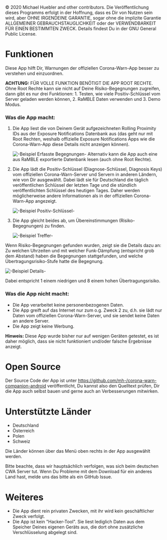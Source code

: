 © 2020  Michael Huebler and other contributors.
Die Veröffentlichung dieses Programms erfolgt in der Hoffnung, dass es Dir von Nutzen sein wird, aber OHNE IRGENDEINE GARANTIE, sogar ohne die implizite Garantie ALLGEMEINER GEBRAUCHSTAUGLICHKEIT oder der VERWENDBARKEIT FÜR EINEN BESTIMMTEN ZWECK. Details findest Du in der GNU General Public License.

# Funktionen
Diese App hilft Dir, Warnungen der offiziellen Corona-Warn-App besser zu verstehen und einzuordnen.

**ACHTUNG:** FÜR VOLLE FUNKTION BENÖTIGT DIE APP ROOT RECHTE. Ohne Root Rechte kann sie nicht auf Deine Risiko-Begegnungen zugreifen, dann gibt es nur drei Funktionen: 1. Testen, wie viele Positiv-Schlüssel vom Server geladen werden können, 2. RaMBLE Daten verwenden und 3. Demo Modus.

### Was die App macht:
1. Die App liest die von Deinem Gerät aufgezeichneten Rolling Proximity IDs aus der Exposure Notifications Datenbank aus (das geht nur mit Root Rechten, weshalb offizielle Exposure Notifications Apps wie die Corona-Warn-App diese Details nicht anzeigen können).

   ![-Beispiel Erfasste Begegnungen-](file:///android_asset/rpis_de.png)
   Alternativ kann die App auch eine aus RaMBLE exportierte Datenbank lesen (auch ohne Root Rechte).

2. Die App lädt die Positiv-Schlüssel (Diagnose-Schlüssel, Diagnosis Keys) vom offiziellen Corona-Warn-Server und Servern in anderen Ländern, wie von Dir ausgewählt. Dabei lädt sie für Deutschland die täglich veröffentlichen Schlüssel der letzten Tage und die stündlich veröffentlichten Schlüssel des heutigen Tages. Daher werden möglicherweise andere Informationen als in der offiziellen Corona-Warn-App angezeigt.

   ![-Beispiel Positiv-Schlüssel-](file:///android_asset/dks_de.png)

3. Die App gleicht beides ab, um Übereinstimmungen (Risiko-Begegnungen) zu finden.

   ![-Beispiel Treffer-](file:///android_asset/matches_de.png)

Wenn Risiko-Begegnungen gefunden wurden, zeigt sie die Details dazu an: 
Zu welchen Uhrzeiten und mit welcher Funk-Dämpfung (entspricht grob dem Abstand) haben die Begegnungen stattgefunden, und welche Übertragungsrisiko-Stufe hatte die Begegnung.

![-Beispiel Details-](file:///android_asset/details_de.png)

Dabei entspricht 1 einem niedrigen und 8 einem hohen Übertragungsrisiko.

### Was die App nicht macht:
- Die App verarbeitet keine personenbezogenen Daten.
- Die App greift auf das Internet nur zum o.g. Zweck 2 zu, d.h. sie lädt nur Daten vom offiziellen Corona-Warn-Server, und sie sendet keine Daten an andere Server.
- Die App zeigt keine Werbung.

**Hinweis:**  Diese App wurde bisher nur auf wenigen Geräten getestet, es ist daher möglich, dass sie nicht funktioniert und/oder falsche Ergebnisse anzeigt. 

# Open Source
Der Source Code der App ist unter https://github.com/mh-/corona-warn-companion-android veröffentlicht, Du kannst also den Quelltext prüfen, Dir die App auch selbst bauen und gerne auch an Verbesserungen mitwirken.

# Unterstützte Länder
- Deutschland
- Österreich
- Polen
- Schweiz

Die Länder können über das Menü oben rechts in der App ausgewählt werden.

Bitte beachte, dass wir hauptsächlich verfolgen, was sich beim deutschen CWA Server tut. Wenn Du Probleme mit dem Download für ein anderes Land hast, melde uns das bitte als ein GitHub Issue.

# Weiteres
- Die App dient rein privaten Zwecken, mit ihr wird kein geschäftlicher Zweck verfolgt.
- Die App ist kein "Hacker-Tool". Sie liest lediglich Daten aus dem Speicher Deines eigenen Geräts aus, die dort ohne zusätzliche Verschlüsselung abgelegt sind.
